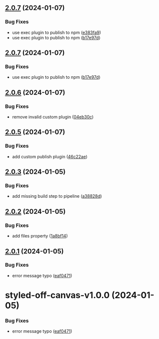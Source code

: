 ## [2.0.7](https://github.com/marco-streng/styled-off-canvas/compare/v2.0.6...v2.0.7) (2024-01-07)


### Bug Fixes

* use exec plugin to publish to npm ([e383fa9](https://github.com/marco-streng/styled-off-canvas/commit/e383fa94b6caa09415dd6c7e76989f9b46eb22fe))
* use exec plugin to publish to npm ([b17e97d](https://github.com/marco-streng/styled-off-canvas/commit/b17e97d9ae3d57cbf9f5cf75a28fe4eb09b2b577))

## [2.0.7](https://github.com/marco-streng/styled-off-canvas/compare/v2.0.6...v2.0.7) (2024-01-07)


### Bug Fixes

* use exec plugin to publish to npm ([b17e97d](https://github.com/marco-streng/styled-off-canvas/commit/b17e97d9ae3d57cbf9f5cf75a28fe4eb09b2b577))

## [2.0.6](https://github.com/marco-streng/styled-off-canvas/compare/v2.0.5...v2.0.6) (2024-01-07)


### Bug Fixes

* remove invalid custom plugin ([04eb30c](https://github.com/marco-streng/styled-off-canvas/commit/04eb30c4d589f9818ab7182e553a27de634dfe51))

## [2.0.5](https://github.com/marco-streng/styled-off-canvas/compare/v2.0.4...v2.0.5) (2024-01-07)


### Bug Fixes

* add custom publish plugin ([46c22ae](https://github.com/marco-streng/styled-off-canvas/commit/46c22ae85904ec5e415b2a060a48c4d1f898e903))

## [2.0.3](https://github.com/marco-streng/styled-off-canvas/compare/v2.0.2...v2.0.3) (2024-01-05)


### Bug Fixes

* add missing build step to pipeline ([a38828d](https://github.com/marco-streng/styled-off-canvas/commit/a38828dd50ad18d3017aee36d71d744866951e67))

## [2.0.2](https://github.com/marco-streng/styled-off-canvas/compare/v2.0.1...v2.0.2) (2024-01-05)


### Bug Fixes

* add files property ([1a8bf14](https://github.com/marco-streng/styled-off-canvas/commit/1a8bf14412e6941664318b42010fe39184c68785))

## [2.0.1](https://github.com/marco-streng/styled-off-canvas/compare/v2.0.0...v2.0.1) (2024-01-05)


### Bug Fixes

* error message typo ([eaf0471](https://github.com/marco-streng/styled-off-canvas/commit/eaf04719cfdb1b816783521336d232bbe1c0d027))

# styled-off-canvas-v1.0.0 (2024-01-05)


### Bug Fixes

* error message typo ([eaf0471](https://github.com/marco-streng/styled-off-canvas/commit/eaf04719cfdb1b816783521336d232bbe1c0d027))

